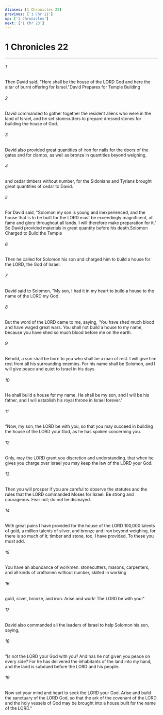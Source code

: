 ```yaml
---
Aliases: [1 Chronicles 22]
previous: ['1 Chr 21']
up: ['1 Chronicles']
next: ['1 Chr 23']
---
```

# 1 Chronicles 22

***

 

###### 1 
Then David said, "Here shall be the house of the LORD God and here the altar of burnt offering for Israel."David Prepares for Temple Building
 
 

###### 2 
David commanded to gather together the resident aliens who were in the land of Israel, and he set stonecutters to prepare dressed stones for building the house of God. 
 

###### 3 
David also provided great quantities of iron for nails for the doors of the gates and for clamps, as well as bronze in quantities beyond weighing, 
 

###### 4 
and cedar timbers without number, for the Sidonians and Tyrians brought great quantities of cedar to David. 
 

###### 5 
For David said, "Solomon my son is young and inexperienced, and the house that is to be built for the LORD must be exceedingly magnificent, of fame and glory throughout all lands. I will therefore make preparation for it." So David provided materials in great quantity before his death.Solomon Charged to Build the Temple
 
 

###### 6 
Then he called for Solomon his son and charged him to build a house for the LORD, the God of Israel. 
 

###### 7 
David said to Solomon, "My son, I had it in my heart to build a house to the name of the LORD my God. 
 

###### 8 
But the word of the LORD came to me, saying, 'You have shed much blood and have waged great wars. You shall not build a house to my name, because you have shed so much blood before me on the earth. 
 

###### 9 
Behold, a son shall be born to you who shall be a man of rest. I will give him rest from all his surrounding enemies. For his name shall be Solomon, and I will give peace and quiet to Israel in his days. 
 

###### 10 
He shall build a house for my name. He shall be my son, and I will be his father, and I will establish his royal throne in Israel forever.'
 
 

###### 11 
"Now, my son, the LORD be with you, so that you may succeed in building the house of the LORD your God, as he has spoken concerning you. 
 

###### 12 
Only, may the LORD grant you discretion and understanding, that when he gives you charge over Israel you may keep the law of the LORD your God. 
 

###### 13 
Then you will prosper if you are careful to observe the statutes and the rules that the LORD commanded Moses for Israel. Be strong and courageous. Fear not; do not be dismayed. 
 

###### 14 
With great pains I have provided for the house of the LORD 100,000 talents of gold, a million talents of silver, and bronze and iron beyond weighing, for there is so much of it; timber and stone, too, I have provided. To these you must add. 
 

###### 15 
You have an abundance of workmen: stonecutters, masons, carpenters, and all kinds of craftsmen without number, skilled in working 
 

###### 16 
gold, silver, bronze, and iron. Arise and work! The LORD be with you!"
 
 

###### 17 
David also commanded all the leaders of Israel to help Solomon his son, saying, 
 

###### 18 
"Is not the LORD your God with you? And has he not given you peace on every side? For he has delivered the inhabitants of the land into my hand, and the land is subdued before the LORD and his people. 
 

###### 19 
Now set your mind and heart to seek the LORD your God. Arise and build the sanctuary of the LORD God, so that the ark of the covenant of the LORD and the holy vessels of God may be brought into a house built for the name of the LORD."
 
